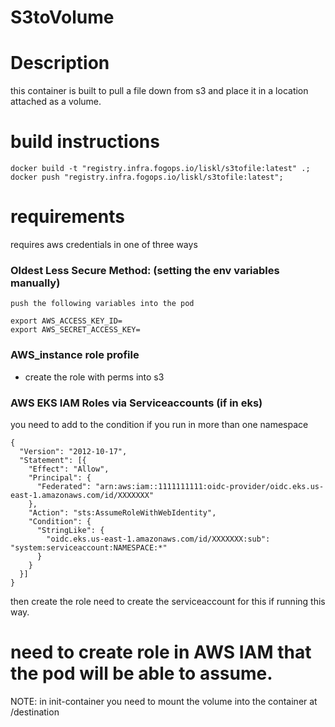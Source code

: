 # S3toVolume

# Description
this container is built to pull a file down from s3 and place it in a location attached as a volume.

# build instructions
`docker build -t "registry.infra.fogops.io/liskl/s3tofile:latest" .;`
`docker push "registry.infra.fogops.io/liskl/s3tofile:latest";`


# requirements

requires aws credentials in one of three ways
### Oldest Less Secure Method: (setting the env variables manually)
```
push the following variables into the pod

export AWS_ACCESS_KEY_ID=
export AWS_SECRET_ACCESS_KEY=
```


### AWS_instance role profile
  - create the role with perms into s3

### AWS EKS IAM Roles via Serviceaccounts (if in eks)
you need to add to the condition if you run in more than one namespace
```
{
  "Version": "2012-10-17",
  "Statement": [{
    "Effect": "Allow",
    "Principal": {
      "Federated": "arn:aws:iam::1111111111:oidc-provider/oidc.eks.us-east-1.amazonaws.com/id/XXXXXXX"
    },
    "Action": "sts:AssumeRoleWithWebIdentity",
    "Condition": {
      "StringLike": {
        "oidc.eks.us-east-1.amazonaws.com/id/XXXXXXX:sub": "system:serviceaccount:NAMESPACE:*"
      }
    }
  }]
}
```

then create the role
need to create the serviceaccount for this if running this way.

# need to create role in AWS IAM that the pod will be able to assume.



NOTE:
in init-container you need to mount the volume into the container at /destination
